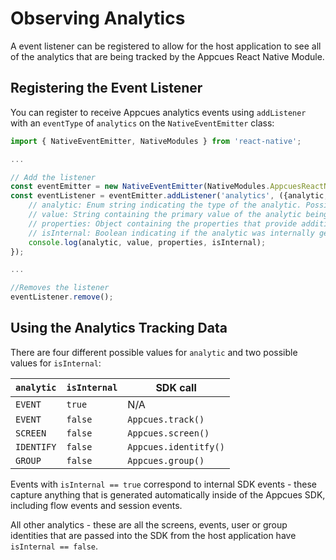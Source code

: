 # Observing Analytics

A event listener can be registered to allow for the host application to see all of the analytics that are being tracked by the Appcues React Native Module.

## Registering the Event Listener

You can register to receive Appcues analytics events using `addListener` with an `eventType` of `analytics` on the `NativeEventEmitter` class:

```js
import { NativeEventEmitter, NativeModules } from 'react-native';

...

// Add the listener
const eventEmitter = new NativeEventEmitter(NativeModules.AppcuesReactNative);
const eventListener = eventEmitter.addListener('analytics', ({analytic, value, properties, isInternal}) => {
    // analytic: Enum string indicating the type of the analytic. Possible values listed below.
    // value: String containing the primary value of the analytic being tracked. For events - the event name, for screens - the screen title, for identify - the user ID, for group - the group ID.
    // properties: Object containing the properties that provide additional context about the analytic.
    // isInternal: Boolean indicating if the analytic was internally generated by the SDK, as opposed to passed in from the host application.
    console.log(analytic, value, properties, isInternal);
});

...

//Removes the listener
eventListener.remove();
 ```

## Using the Analytics Tracking Data

There are four different possible values for `analytic` and two possible values for `isInternal`:

| `analytic` | `isInternal` | SDK call              |
| -------------- | ------------ | --------------------- |
| `EVENT`        | `true`       | N/A                   |
| `EVENT`        | `false`      | `Appcues.track()`     |
| `SCREEN`       | `false`      | `Appcues.screen()`    |
| `IDENTIFY`     | `false`      | `Appcues.identitfy()` |
| `GROUP`        | `false`      | `Appcues.group()`     |

Events with `isInternal == true` correspond to internal SDK events - these capture anything that is generated automatically inside of the Appcues SDK, including flow events and session events.

All other analytics - these are all the screens, events, user or group identities that are passed into the SDK from the host application have `isInternal == false`.
